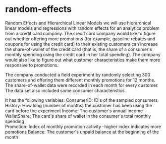 # random-effects
Random Effects and Hierarchical Linear Models 
we will use hierarchical linear models and regressions with random effects for an analytics problem from a credit card company. The credit card company would like to figure out whether offering more promotions (for example, gasoline rebates and coupons for using the credit card) to their existing customers can increase the share-of-wallet of the credit card (that is, the share of a consumer's monthly spending using the credit card in her total spending). The company would also like to figure out what customer characteristics make them more responsive to promotions. 

The company conducted a field experiment by randomly selecting 300 customers and offering them different monthly promotions for 12 months. The share-of-wallet data were recorded in each month for every customer. The data set also included some consumer characteristics.

It has the following variables:
ConsumerID: ID's of the sampled consumers
History: How long (number of months) the customer has been using the card before the experiment
Income: The customer's annual income
WalletShare: The card's share of wallet in the consumer's total monthly spending    
Promotion:	Index of monthly promotion activity –higher index indicates more pomotions
Balance:	The customer's unpaid balance at the beginning of the month
